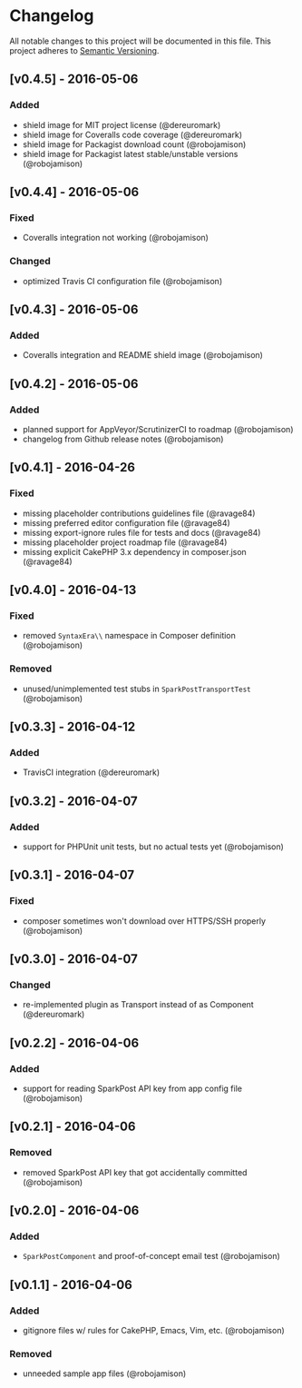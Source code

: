 # Changelog
All notable changes to this project will be documented in this file. This
project adheres to [Semantic Versioning](http://semver.org).

## [v0.4.5] - 2016-05-06
### Added
- shield image for MIT project license (@dereuromark)
- shield image for Coveralls code coverage (@dereuromark)
- shield image for Packagist download count (@robojamison)
- shield image for Packagist latest stable/unstable versions (@robojamison)

## [v0.4.4] - 2016-05-06
### Fixed
- Coveralls integration not working (@robojamison)

### Changed
- optimized Travis CI configuration file (@robojamison)

## [v0.4.3] - 2016-05-06
### Added
- Coveralls integration and README shield image (@robojamison)

## [v0.4.2] - 2016-05-06
### Added
- planned support for AppVeyor/ScrutinizerCI to roadmap (@robojamison)
- changelog from Github release notes (@robojamison)

## [v0.4.1] - 2016-04-26
### Fixed
- missing placeholder contributions guidelines file (@ravage84)
- missing preferred editor configuration file (@ravage84)
- missing export-ignore rules file for tests and docs (@ravage84)
- missing placeholder project roadmap file (@ravage84)
- missing explicit CakePHP 3.x dependency in composer.json (@ravage84)

## [v0.4.0] - 2016-04-13
### Fixed
- removed `SyntaxEra\\` namespace in Composer definition (@robojamison)

### Removed
- unused/unimplemented test stubs in `SparkPostTransportTest` (@robojamison)

## [v0.3.3] - 2016-04-12
### Added
- TravisCI integration (@dereuromark)

## [v0.3.2] - 2016-04-07
### Added
- support for PHPUnit unit tests, but no actual tests yet (@robojamison)

## [v0.3.1] - 2016-04-07
### Fixed
- composer sometimes won't download over HTTPS/SSH properly (@robojamison)

## [v0.3.0] - 2016-04-07
### Changed
- re-implemented plugin as Transport instead of as Component (@dereuromark)

## [v0.2.2] - 2016-04-06
### Added
- support for reading SparkPost API key from app config file (@robojamison)

## [v0.2.1] - 2016-04-06
### Removed
- removed SparkPost API key that got accidentally committed (@robojamison)

## [v0.2.0] - 2016-04-06
### Added
- `SparkPostComponent` and proof-of-concept email test (@robojamison)

## [v0.1.1] - 2016-04-06
### Added
- gitignore files w/ rules for CakePHP, Emacs, Vim, etc. (@robojamison)

### Removed
- unneeded sample app files (@robojamison)
